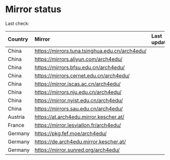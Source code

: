 <script src="./time.js"></script>
# Mirror status
Last check: <script type="text/javascript">localize(1718947185.3333983);</script>

|Country|Mirror|Last update|
|:------|:-----|:----------|
|China|https://mirrors.tuna.tsinghua.edu.cn/arch4edu/|<script type="text/javascript">localize(1718908435);</script>|
|China|https://mirrors.aliyun.com/arch4edu/|<script type="text/javascript">localize(1718908435);</script>|
|China|https://mirrors.bfsu.edu.cn/arch4edu/|<script type="text/javascript">localize(1718908435);</script>|
|China|https://mirrors.cernet.edu.cn/arch4edu/|<script type="text/javascript">localize(1718908435);</script>|
|China|https://mirror.iscas.ac.cn/arch4edu/|<script type="text/javascript">localize(1718908435);</script>|
|China|https://mirrors.nju.edu.cn/arch4edu/|<script type="text/javascript">localize(1718908435);</script>|
|China|https://mirror.nyist.edu.cn/arch4edu/|<script type="text/javascript">localize(1718865680);</script>|
|China|https://mirrors.sau.edu.cn/arch4edu/|<script type="text/javascript">localize(1718908435);</script>|
|Austria|https://at.arch4edu.mirror.kescher.at/|<script type="text/javascript">localize(1718908435);</script>|
|France|https://mirror.lesviallon.fr/arch4edu/|<script type="text/javascript">localize(1718908435);</script>|
|Germany|https://pkg.fef.moe/arch4edu/|<script type="text/javascript">localize(1718908435);</script>|
|Germany|https://de.arch4edu.mirror.kescher.at/|<script type="text/javascript">localize(1718908435);</script>|
|Germany|https://mirror.sunred.org/arch4edu/|<script type="text/javascript">localize(1718908435);</script>|

<script src="./tablefilter/tablefilter.js"></script>
<script src="./table.js"></script>